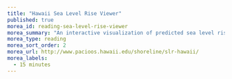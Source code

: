 ```yaml
---
title: "Hawaii Sea Level Rise Viewer"
published: true
morea_id: reading-sea-level-rise-viewer
morea_summary: "An interactive visualization of predicted sea level rise exposure areas and vulnerabilities"
morea_type: reading
morea_sort_order: 2
morea_url: http://www.pacioos.hawaii.edu/shoreline/slr-hawaii/
morea_labels:
  - 15 minutes
---
```


